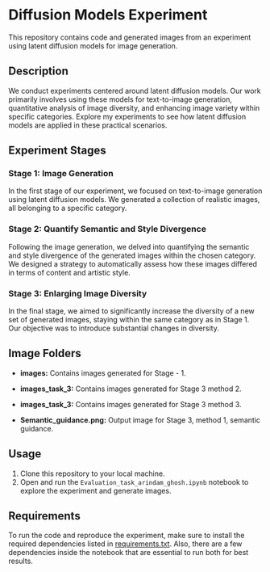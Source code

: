 # Diffusion Models Experiment

This repository contains code and generated images from an experiment using latent diffusion models for image generation.

## Description

We conduct experiments centered around latent diffusion models. Our work primarily involves using these models for text-to-image generation, quantitative analysis of image diversity, and enhancing image variety within specific categories. Explore my experiments to see how latent diffusion models are applied in these practical scenarios.

## Experiment Stages

### Stage 1: Image Generation
In the first stage of our experiment, we focused on text-to-image generation using latent diffusion models. We generated a collection of realistic images, all belonging to a specific category.

### Stage 2: Quantify Semantic and Style Divergence
Following the image generation, we delved into quantifying the semantic and style divergence of the generated images within the chosen category. We designed a strategy to automatically assess how these images differed in terms of content and artistic style.

### Stage 3: Enlarging Image Diversity
In the final stage, we aimed to significantly increase the diversity of a new set of generated images, staying within the same category as in Stage 1. Our objective was to introduce substantial changes in diversity.

## Image Folders

- **images:** Contains images generated for Stage - 1.
- **images_task_3:** Contains images generated for Stage 3 method 2.
- **images_task_3:** Contains images generated for Stage 3 method 3.

- **Semantic_guidance.png:** Output image for Stage 3, method 1, semantic guidance.


## Usage

1. Clone this repository to your local machine.
2. Open and run the `Evaluation_task_arindam_ghosh.ipynb` notebook to explore the experiment and generate images.

## Requirements

To run the code and reproduce the experiment, make sure to install the required dependencies listed in [requirements.txt](requirements.txt). Also, there are a few dependencies inside the notebook that are essential to run both for best results. 
